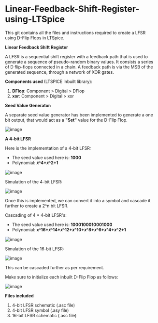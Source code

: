 # Linear-Feedback-Shift-Register-using-LTSpice
This git contains all the files and instructions required to create a LFSR using D-Flip Flops in LTSpice.

**Linear Feedback Shift Register**

A LFSR is a sequential shift register with a feedback path that is used to generate a sequence of pseudo-random binary values. It consists a series of D flip-flops 
connected in a chain. A feedback path is via the MSB of the generated sequence, through a network of XOR gates.

**Components used** (LTSPICE inbuilt library):
1. **DFlop**: Component > Digital > DFlop
2. **xor**: Component > Digital > xor

**Seed Value Generator:**

A separate seed value generator has been implemented to generate a one bit output, that would act as a **"Set"** value for the D-Flip Flop.

![image](https://github.com/dhrupad-u/Linear-Feedback-Shift-Register-using-LTSpice/assets/42469685/e3a6124e-3344-48f8-9dd6-6f33af5244eb)

**A 4-bit LFSR**

Here is the implementation of a 4-bit LFSR:

- The seed value used here is: **1000**
- Polynomial: **𝑥^4+𝑥^2+1**

![image](https://github.com/dhrupad-u/Linear-Feedback-Shift-Register-using-LTSpice/assets/42469685/fa4c103f-eec9-4791-87f7-640242f9c688)

Simulation of the 4-bit LFSR:

![image](https://github.com/dhrupad-u/Linear-Feedback-Shift-Register-using-LTSpice/assets/42469685/1841c772-d1cc-4bad-a23e-3b3b3b9cfd77)

Once this is implemented, we can convert it into a symbol and cascade it further to create a 2^n bit LFSR.

Cascading of 4 * 4-bit LFSR's:

- The seed value used here is: **1000100010001000**
- Polynomial: **x^16+𝑥^14+𝑥^12+𝑥^10+𝑥^8+𝑥^6+𝑥^4+𝑥^2+1**

![image](https://github.com/dhrupad-u/Linear-Feedback-Shift-Register-using-LTSpice/assets/42469685/027ebccb-78dd-4c70-9aa0-13b5e961d4e9)

Simulation of the 16-bit LFSR:

![image](https://github.com/dhrupad-u/Linear-Feedback-Shift-Register-using-LTSpice/assets/42469685/72b19ca4-a1b8-4e14-a786-2cf59629f09c)

This can be cascaded further as per requirement. 

Make sure to initialize each inbuilt D-Flip Flop as follows:

![image](https://github.com/dhrupad-u/Linear-Feedback-Shift-Register-using-LTSpice/assets/42469685/2420f395-7b80-4eaa-8625-7e2eae6a9c73)



**Files included**
1. 4-bit LFSR schematic (.asc file)
2. 4-bit LFSR symbol (.asy file)
3. 16-bit LFSR schematic (.asc file)


